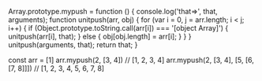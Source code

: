 Array.prototype.mypush = function () {
	console.log('that=>', that, arguments);
	function unitpush(arr, obj) {
		for (var i = 0, j = arr.length; i < j; i++) {
			if (Object.prototype.toString.call(arr[i]) === '[object Array]') {
				unitpush(arr[i], that);
			} else {
				obj[obj.length] = arr[i];
			}
		}
	}
	unitpush(arguments, that);
	return that;
}

const arr = [1]
arr.mypush(2, [3, 4])   //  [1, 2, 3, 4]
arr.mypush(2, [3, 4], [5, [6, [7, 8]]])   // [1, 2, 3, 4, 5, 6, 7, 8]